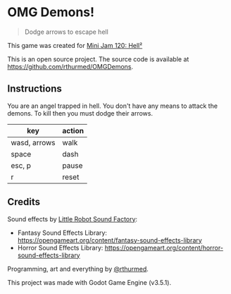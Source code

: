 # OMG Demons!

> Dodge arrows to escape hell

This game was created for [Mini Jam 120: Hell²](https://itch.io/jam/mini-jam-120-hell)

This is an open source project. The source code is available at https://github.com/rthurmed/OMGDemons.

## Instructions

You are an angel trapped in hell. You don't have any means to attack the demons. To kill then you must dodge their arrows.

| key          | action |
|--------------|--------|
| wasd, arrows | walk   |
| space        | dash   |
| esc, p       | pause  |
| r            | reset  |

## Credits

Sound effects by [Little Robot Sound Factory](www.littlerobotsoundfactory.com):
- Fantasy Sound Effects Library: https://opengameart.org/content/fantasy-sound-effects-library
- Horror Sound Effects Library: https://opengameart.org/content/horror-sound-effects-library

Programming, art and everything by [@rthurmed](https://rthurmed.itch.io/).

This project was made with Godot Game Engine (v3.5.1).

